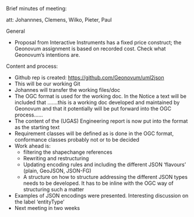 Brief minutes of meeting:

att: Johannnes, Clemens, Wilko, Pieter, Paul

General
-	Proposal from Interactive Instruments has a fixed price construct; the Geonovum assignment is based on recorded cost. Check what Geonovum’s intentions are.

Content and process:
-	Github rep is created: https://github.com/Geonovum/uml2json
-	This will be our working Git
-	Johannes will transfer the working files/doc
-	The OGC format is used for the working doc. In the Notice a text will be included that …….this is a working doc developed and maintained by Geonovum and that it potentially will be put forward into the OGC process……
-	The content of the (UGAS) Engineering report is now put into the format as the starting text
-	Requirement classes will be defined as is done in the OGC format, conformance classes probably not or to be decided
-	Work ahead is:
	- 	filtering the shapechange references
	-	Rewriting and restructuring
	-	Updating encoding rules and including the different JSON ‘flavours’ (plain, GeoJSON, JSON-FG)
	-	A structure on how to structure addressing the different JSON types needs to be developed. It has to be inline with the OGC way of structuring such a matter
-	Examples of JSON encodings were presented. Interesting discussion on the label ‘entityType’
-	Next meeting in two weeks

